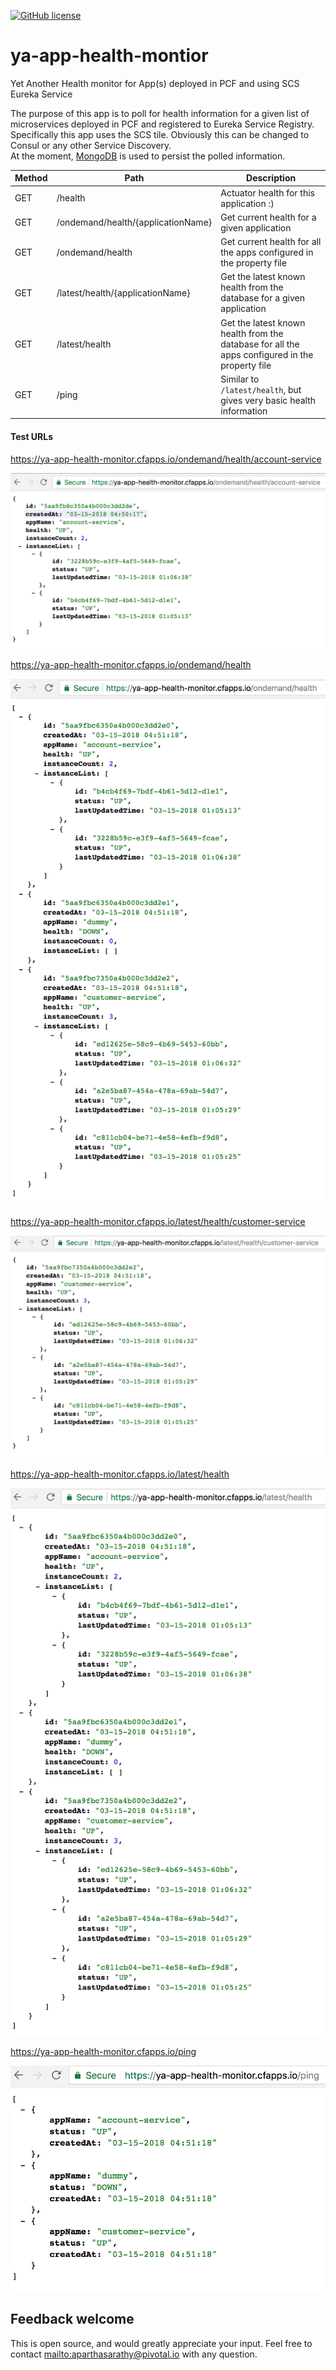 
[![GitHub license](https://img.shields.io/crates/l/rustc-serialize.svg)](https://innersource.accenture.com/projects/MICROSERVICES/repos/spring-cloud-microservices/browse/LICENSE)  
  
# ya-app-health-montior  
Yet Another Health monitor for App(s) deployed in PCF and using SCS Eureka Service  
  
  
The purpose of this app is to poll for health information for a given list of microservices deployed in PCF and registered to Eureka Service Registry. Specifically this app uses the SCS tile. Obviously this can be changed to Consul or any other Service Discovery.  
At the moment, [MongoDB](https://www.mongodb.com/) is used to persist the polled information.  

Method	| Path	| Description
------------- | ------------------------- | -------------
GET	| /health	| Actuator health for this application :)
GET	| /ondemand/health/{applicationName}	| Get current health for a given application	
GET	| /ondemand/health	| Get current health for all the apps configured in the property file
GET	| /latest/health/{applicationName}| Get the latest known health from the database for a given application	
GET	| /latest/health	| Get the latest known health from the database for all the apps configured in the property file
GET	| /ping	| Similar to `/latest/health`, but gives very basic health information

#### Test URLs
https://ya-app-health-monitor.cfapps.io/ondemand/health/account-service

![Capture](docs/ondemand-account.png)

https://ya-app-health-monitor.cfapps.io/ondemand/health

![Capture](docs/ondemand.png)

https://ya-app-health-monitor.cfapps.io/latest/health/customer-service

![Capture](docs/latest-cust.png)

https://ya-app-health-monitor.cfapps.io/latest/health

![Capture](docs/latest.png)

https://ya-app-health-monitor.cfapps.io/ping

![Capture](docs/ping.png)

## Feedback welcome

This is open source, and would greatly appreciate your input. Feel free to contact <mailto:aparthasarathy@pivotal.io> with any question.